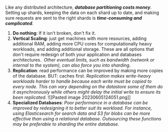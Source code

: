 Like any distributed architecture, ***database partitioning costs money***. Setting up shards, keeping the data on each shard up to date, and making sure requests are sent to the right shards is ***time-consuming and complicated***.

1. **Do nothing**: If it isn't broken, don't fix it.
2. **Vertical Scaling**: just get machines with more resources, adding additional RAM, adding more CPU cores for computationally heavy workloads, and adding additional storage. These are all options that don't require redesign of both your application and databases architectures.  *Other eventual limits, such as bandwidth (network or internal to the system), can also force you into sharding*.
3. **Replication**: read performance can be improved by making more copies of the database. BUT: caches first. 
	   *Replication makes write-heavy workloads harder to handle because each write must be copied to every node. This can vary depending on the datastore some of them do it asynchronously while others might delay the initial write to ensure its been replicated.*
	   ![[Pasted image 20230605124051.png]]
4. **Specialized Databases**: *Poor performance in a database can be improved by redesigning it to better suit its workload. For instance, using Elasticsearch for search data and S3 for blobs can be more effective than using a relational database. Outsourcing these functions may be preferable to sharding the entire database.*